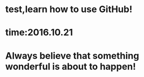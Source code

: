 # test,learn how to use GitHub!
# time:2016.10.21
# Always believe that something wonderful is about to happen!
